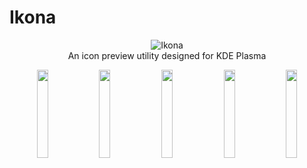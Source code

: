 # Ikona
<p align="center">
  <img src="https://invent.kde.org/kde/ikona/raw/master/data/org.kde.Ikona.svg" alt="Ikona"/>
  <br>
  An icon preview utility designed for KDE Plasma
</p>

<p align="center">
  <img width="19%" src="https://invent.kde.org/kde/ikona/raw/master/data/home-screenshot.png" />  
  <img width="19%" src="https://invent.kde.org/kde/ikona/raw/master/data/colour-screenshot.png" />  
  <img width="19%" src="https://invent.kde.org/kde/ikona/raw/master/data/colour-screenshot-dark.png" />  
  <img width="19%" src="https://invent.kde.org/kde/ikona/raw/master/data/monochrome-screenshot.png" />  
  <img width="19%" src="https://invent.kde.org/kde/ikona/raw/master/data/colour-palette-screenshot.png" />  
</p>